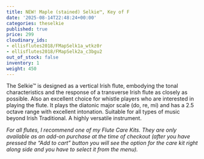 ```yaml
---
title: NEW! Maple (stained) Selkie™, Key of F
date: '2025-08-14T22:48:24+00:00'
categories: theselkie
published: true
price: 299
cloudinary_ids:
- ellisflutes2018/FMapSelk1a_wtkz0r
- ellisflutes2018/FMapSelk2a_c3bgu2
out_of_stock: false
inventory: 1
weight: 450
---
```


The Selkie™ is designed as a vertical Irish flute, embodying the tonal characteristics and the response of a transverse Irish flute as closely as possible.  Also an excellent choice for whistle players who are interested in playing the flute.   It plays the diatonic major scale (do, re, mi) and has a 2.5 octave range with excellent intonation.  Suitable for all types of music beyond Irish Traditional.  A highly versatile instrument.

*For all flutes, I recommend one of my Flute Care Kits. They are only available as an add-on purchase at the time of checkout (after you have pressed the “Add to cart” button you will see the option for the care kit right along side and you have to select it from the menu).*